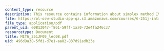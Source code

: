 ```yaml
---
content_type: resource
description: This resource contains information about simplex method IV.
file: https://ol-ocw-studio-app-qa.s3.amazonaws.com/courses/6-251j-introduction-to-mathematical-programming-fall-2009/496d9a385fd1d7e1aa82837d91adb23e_MIT6_251JF09_lec08.pdf
file_type: application/pdf
parent_uid: e0813047-f861-59ff-1aa0-72e4fa246c37
resourcetype: Document
title: MIT6_251JF09_lec08.pdf
uid: 496d9a38-5fd1-d7e1-aa82-837d91adb23e
---
```

